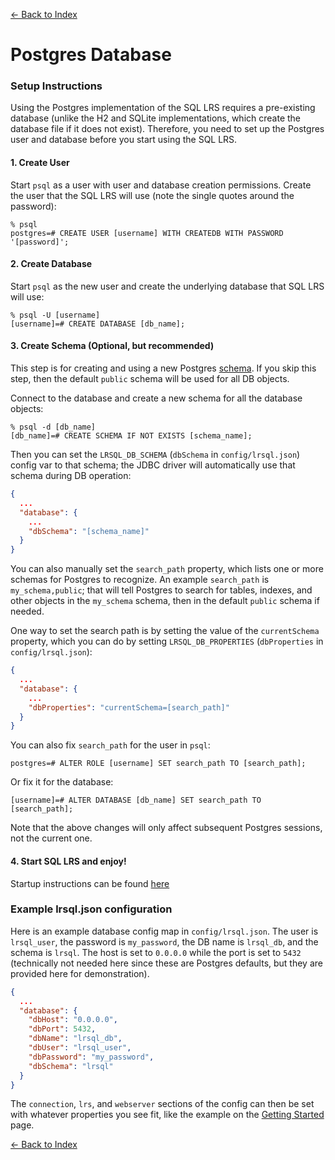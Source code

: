 [<- Back to Index](index.md)

# Postgres Database

### Setup Instructions

Using the Postgres implementation of the SQL LRS requires a pre-existing database (unlike the H2 and SQLite implementations, which create the database file if it does not exist). Therefore, you need to set up the Postgres user and database before you start using the SQL LRS.

#### 1. Create User

Start `psql` as a user with user and database creation permissions. Create the user that the SQL LRS will use (note the single quotes around the password):
```
% psql
postgres=# CREATE USER [username] WITH CREATEDB WITH PASSWORD '[password]';
```

#### 2. Create Database

Start `psql` as the new user and create the underlying database that SQL LRS will use:
```
% psql -U [username]
[username]=# CREATE DATABASE [db_name];
```

#### 3. Create Schema (Optional, but recommended)

This step is for creating and using a new Postgres [schema](https://www.postgresql.org/docs/13/ddl-schemas.html). If you skip this step, then the default `public` schema will be used for all DB objects.

Connect to the database and create a new schema for all the database objects:
```
% psql -d [db_name]
[db_name]=# CREATE SCHEMA IF NOT EXISTS [schema_name];
```

Then you can set the `LRSQL_DB_SCHEMA` (`dbSchema` in `config/lrsql.json`) config var to that schema; the JDBC driver will automatically use that schema during DB operation:
```json
{
  ...
  "database": {
    ...
    "dbSchema": "[schema_name]"
  }
}
```

You can also manually set the `search_path` property, which lists one or more schemas for Postgres to recognize. An example `search_path` is `my_schema,public`; that will tell Postgres to search for tables, indexes, and other objects in the `my_schema` schema, then in the default `public` schema if needed.

One way to set the search path is by setting the value of the `currentSchema` property, which you can do by setting `LRSQL_DB_PROPERTIES` (`dbProperties` in `config/lrsql.json`):
```json
{
  ...
  "database": {
    ...
    "dbProperties": "currentSchema=[search_path]"
  }
}
```

You can also fix `search_path` for the user in `psql`:
```
postgres=# ALTER ROLE [username] SET search_path TO [search_path];
```

Or fix it for the database:
```
[username]=# ALTER DATABASE [db_name] SET search_path TO [search_path];
```

Note that the above changes will only affect subsequent Postgres sessions, not the current one.

#### 4. Start SQL LRS and enjoy!

Startup instructions can be found [here](startup.md)

### Example lrsql.json configuration

Here is an example database config map in `config/lrsql.json`. The user is `lrsql_user`, the password is `my_password`, the DB name is `lrsql_db`, and the schema is `lrsql`. The host is set to `0.0.0.0` while the port is set to `5432` (technically not needed here since these are Postgres defaults, but they are provided here for demonstration).

```json
{
  ...
  "database": {
    "dbHost": "0.0.0.0",
    "dbPort": 5432,
    "dbName": "lrsql_db",
    "dbUser": "lrsql_user",
    "dbPassword": "my_password",
    "dbSchema": "lrsql"
  }
}
```

The `connection`, `lrs`, and `webserver` sections of the config can then be set with whatever properties you see fit, like the example on the [Getting Started](startup.md) page.

[<- Back to Index](index.md)
